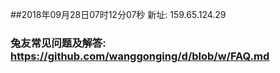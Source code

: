 ##2018年09月28日07时12分07秒 新址: 159.65.124.29
### 兔友常见问题及解答: https://github.com/wanggonging/d/blob/w/FAQ.md
